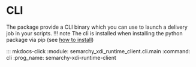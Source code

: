 # CLI

The package provide a CLI binary which you can use to launch a delivery job in your scripts.
!!! note
    The cli is installed when installing the python package via pip (see [how to install](../index.md))

::: mkdocs-click
    :module: semarchy_xdi_runtime_client.cli.main
    :command: cli
    :prog_name: semarchy-xdi-runtime-client